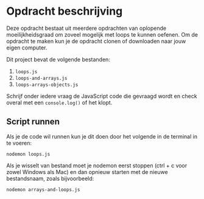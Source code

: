 # Opdracht beschrijving

Deze opdracht bestaat uit meerdere opdrachten van oplopende moeilijkheidsgraad om zoveel mogelijk met loops te kunnen oefenen. Om de opdracht te maken kun je de opdracht clonen of downloaden naar jouw eigen computer.

Dit project bevat de volgende bestanden:

1. `loops.js`
2. `loops-and-arrays.js`
3. `loops-arrays-objects.js`

Schrijf onder iedere vraag de JavaScript code die gevraagd wordt en check overal met een `console.log()` of het klopt.

## Script runnen
Als je de code wil runnen kun je dit doen door het volgende in de terminal in te voeren:

```shell
nodemon loops.js
```

Als je wisselt van bestand moet je nodemon eerst stoppen (ctrl + c voor zowel Windows als Mac) en dan opnieuw starten met de nieuwe bestandsnaam, zoals bijvoorbeeld:

```shell
nodemon arrays-and-loops.js
```
